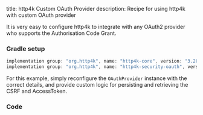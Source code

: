 title: http4k Custom OAuth Provider
description: Recipe for using http4k with custom OAuth provider

It is very easy to configure http4k to integrate with any OAuth2 provider who supports the Authorisation Code Grant.

### Gradle setup

```groovy
implementation group: "org.http4k", name: "http4k-core", version: "3.284.0"
implementation group: "org.http4k", name: "http4k-security-oauth", version: "3.284.0"
```

For this example, simply reconfigure the `OAuthProvider` instance with the correct details, and provide custom logic for persisting and retrieving the CSRF and AccessToken.

### Code [<img class="octocat"/>](https://github.com/http4k/http4k/blob/master/src/docs/cookbook/custom_oauth_provider/example.kt)

<script src="https://gist-it.appspot.com/https://github.com/http4k/http4k/blob/master/src/docs/cookbook/custom_oauth_provider/example.kt"></script>
